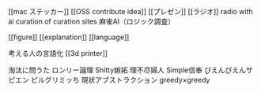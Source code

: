 [[mac ステッカー]]
[[OSS contribute idea]]
[[プレゼン]]
[[ラジオ]]
radio with ai
curation of curation sites
麻雀AI（ロジック調査）

[[figure]]
[[explanation]]
[[language]]

考える人の言語化
[[3d printer]]

淘汰に問うた
ロンリー論理
Shitty嫉妬
理不尽婦人
Simple信奉
ぴえんぴえんサピエン
ピルグリミッち
現状アブストラクション
greedy×greedy